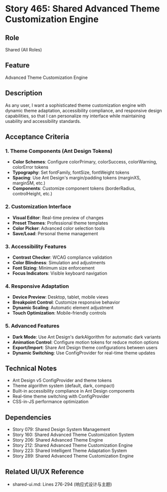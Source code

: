 # Story 465: Shared Advanced Theme Customization Engine

## Role
Shared (All Roles)

## Feature
Advanced Theme Customization Engine

## Description
As any user, I want a sophisticated theme customization engine with dynamic theme adaptation, accessibility compliance, and responsive design capabilities, so that I can personalize my interface while maintaining usability and accessibility standards.

## Acceptance Criteria

### 1. Theme Components (Ant Design Tokens)
- **Color Schemes**: Configure colorPrimary, colorSuccess, colorWarning, colorError tokens
- **Typography**: Set fontFamily, fontSize, fontWeight tokens
- **Spacing**: Use Ant Design's margin/padding tokens (marginXS, marginSM, etc.)
- **Components**: Customize component tokens (borderRadius, controlHeight, etc.)

### 2. Customization Interface
- **Visual Editor**: Real-time preview of changes
- **Preset Themes**: Professional theme templates
- **Color Picker**: Advanced color selection tools
- **Save/Load**: Personal theme management

### 3. Accessibility Features
- **Contrast Checker**: WCAG compliance validation
- **Color Blindness**: Simulation and adjustments
- **Font Sizing**: Minimum size enforcement
- **Focus Indicators**: Visible keyboard navigation

### 4. Responsive Adaptation
- **Device Preview**: Desktop, tablet, mobile views
- **Breakpoint Control**: Customize responsive behavior
- **Dynamic Scaling**: Automatic element adjustment
- **Touch Optimization**: Mobile-friendly controls

### 5. Advanced Features
- **Dark Mode**: Use Ant Design's darkAlgorithm for automatic dark variants
- **Animation Control**: Configure motion tokens for reduce motion options
- **Export/Import**: Share Ant Design theme configurations between users
- **Dynamic Switching**: Use ConfigProvider for real-time theme updates

## Technical Notes
- Ant Design v5 ConfigProvider and theme tokens
- Theme algorithm system (default, dark, compact)
- Built-in accessibility compliance in Ant Design components
- Real-time theme switching with ConfigProvider
- CSS-in-JS performance optimization

## Dependencies
- Story 079: Shared Design System Management
- Story 160: Shared Advanced Theme Customization System
- Story 206: Shared Advanced Theme Engine
- Story 212: Shared Advanced Theme Customization Engine
- Story 223: Shared Intelligent Theme Adaptation System
- Story 289: Shared Advanced Theme Customization Engine

## Related UI/UX Reference
- shared-ui.md: Lines 276-294 (响应式设计与主题)